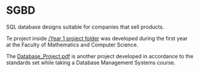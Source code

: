 # SGBD
SQL database designs suitable for companies that sell products.

Te project inside [/Year 1 project folder](https://github.com/BogdanPopel/SQL-Databases-Design/tree/main/Year%201%20project) was developed during the first year at the Faculty of Mathematics and Computer Science.

The [Database_Project.pdf](https://github.com/BogdanPopel/SQL-Databases-Design/blob/main/Database_Project.pdf) is another project developed in accordance to the standards set while taking a Database Management Systems course.
